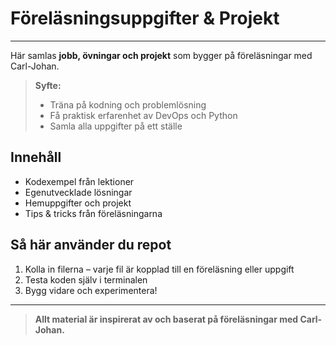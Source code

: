 
# Föreläsningsuppgifter & Projekt

---

Här samlas **jobb, övningar och projekt** som bygger på föreläsningar med Carl-Johan.

> **Syfte:**
> - Träna på kodning och problemlösning
> - Få praktisk erfarenhet av DevOps och Python
> - Samla alla uppgifter på ett ställe

## Innehåll

- Kodexempel från lektioner
- Egenutvecklade lösningar
- Hemuppgifter och projekt
- Tips & tricks från föreläsningarna

## Så här använder du repot

1. Kolla in filerna – varje fil är kopplad till en föreläsning eller uppgift
2. Testa koden själv i terminalen
3. Bygg vidare och experimentera!

---

> **Allt material är inspirerat av och baserat på föreläsningar med Carl-Johan.**

